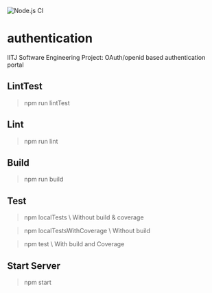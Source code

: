 ![Node.js CI](https://github.com/Wolverin-e/authentication/workflows/Node.js%20CI/badge.svg)
# authentication
IITJ Software Engineering Project: OAuth/openid based authentication portal

## LintTest
> npm run lintTest

## Lint
> npm run lint

## Build
> npm run build

## Test
> npm localTests \\ Without build & coverage

> npm localTestsWithCoverage \\ Without build

> npm test \\ With build and Coverage

## Start Server
> npm start
